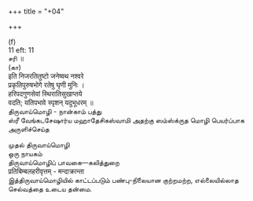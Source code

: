 +++
title = "+04"

+++


(f)   
11 eft: 11   
சரி ॥   
(கா)   
इति निजरतितुष्टो जनेष्वथ नश्वरे   
प्रकृतिपुरुषभोगे रतेषु घृणी मुनिः ।   
हरिपदगुणसेवां स्थिरातिसुखाप्तये   
वदति; यतिपभावे स्पृशन् यदुभूधरम् ॥   
திருவாய்மொழி - நான்காம் பத்து   
ஸ்ரீ வேங்கடசேஷார்ய மஹாதேசிகஸ்வாமி அதற்கு ஸம்ஸ்க்ருத மொழி பெயர்ப்பாக அருளிச்செய்த   

முதல் திருவாய்மொழி   
ஒரு நாயகம்   
திருவாய்மொழிப் பாவகை—கலித்துறை   
प्रतिबिम्बलहरीवृत्तम् - मन्दाक्रान्ता   
இத்திருவாய்மொழியில் காட்டப்படும் பண்பு-நிலையான குற்றமற்ற, எல்லையில்லாத செல்வத்தை உடைய தன்மை.   

